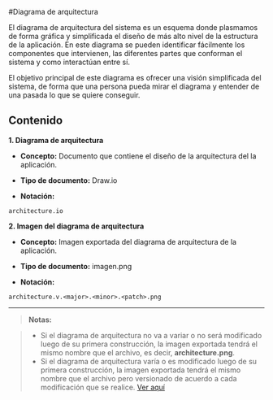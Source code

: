 #Diagrama de arquitectura

El diagrama de arquitectura del sistema es un esquema donde plasmamos de forma gráfica y simplificada el diseño de más alto nivel de la estructura de la aplicación. En este diagrama se pueden identificar fácilmente los componentes que intervienen, las diferentes partes que conforman el sistema y como interactúan entre sí.

El objetivo principal de este diagrama es ofrecer una visión simplificada del sistema, de forma que una persona pueda mirar el diagrama y entender de una pasada lo que se quiere conseguir.


## Contenido

**1. Diagrama de arquitectura**

* **Concepto:** Documento que contiene el diseño de la arquitectura del la aplicación.

* **Tipo de documento:** Draw.io

* **Notación:**

 ```
architecture.io
 ```

**2. Imagen del diagrama de arquitectura**


* **Concepto:** Imagen exportada del diagrama de arquitectura de la aplicación.

* **Tipo de documento:** imagen.png

* **Notación:**

 ```
architecture.v.<major>.<minor>.<patch>.png
  ```

---
> **Notas:**

>* Si el diagrama de arquitectura no va a variar o no será modificado luego de su primera construcción, la imagen exportada tendrá el mismo nombre que el archivo, es decir,  **architecture.png**.
>* Si el diagrama de arquitectura  varía o es modificado luego de su primera construcción, la imagen exportada tendrá el mismo nombre que el archivo pero versionado de acuerdo a cada modificación que se realice. [Ver aquí](http://wikipedia.org)
